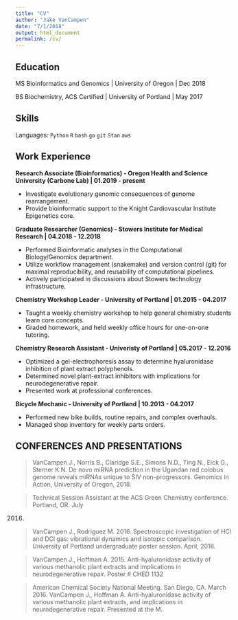 ```yaml
---
title: "CV"
author: "Jake VanCampen"
date: "7/1/2018"
output: html_document
permalink: /cv/
---
```


## Education

MS Bioinformatics and Genomics | University of Oregon | Dec 2018

BS Biochemistry, ACS Certified | University of Portland | May 2017


## Skills

Languages: `Python` `R` `bash` `go` `git` `Stan` `aws` 


## Work Experience 

**Research Associate (Bioinformatics) - Oregon Health and Science University (Carbone Lab) | 01.2019 - present**

  - Investigate evolutionary genomic consequences of genome rearrangement.
  - Provide bioinformatic support to the Knight Cardiovascular Institute Epigenetics core. 

**Graduate Researcher (Genomics) - Stowers Institute for Medical Research | 04.2018 - 12.2018**

  - Performed Bioinformatic analyses in the Computational Biology/Genomics department.
  - Utilize workflow management (snakemake) and version control (git) for maximal reproducibility, and reusability of computational pipelines. 
  - Actively participated in discussions about Stowers technology infrastructure.
  
**Chemistry Workshop Leader - University of Portland | 01.2015 - 04.2017**

  - Taught a weekly chemistry workshop to help general chemistry students learn core concepts.
  - Graded homework, and held weekly office hours for one-on-one tutoring.
  
**Chemistry Research Assistant - Univeristy of Portland | 05.2017 - 12.2016**

  - Optimized a gel-electrophoresis assay to determine hyaluronidase inhibition of plant extract polyphenols. 
  - Determined novel plant-extract inhibitors with implications for neurodegenerative repair.
  - Presented work at professional conferences.
  
**Bicycle Mechanic - University of Portland | 10.2013 - 04.2017**

  - Performed new bike builds, routine repairs, and complex overhauls.
  - Managed shop inventory for weekly parts orders.
  
## CONFERENCES AND PRESENTATIONS

> VanCampen J., Norris B., Claridge S.E., Simons N.D., Ting N., Eick G., Sterner K.N. De novo
miRNA prediction in the Ugandan red colobus genome reveals miRNAs unique to SIV
non-progressors. Genomics in Action, University of Oregon, 2018.

> Technical Session Assistant at the ACS Green Chemistry conference. Portland, OR. July
2016.

> VanCampen J., Rodriguez M. 2016. Spectroscopic investigation
of HCl and DCl gas: vibrational dynamics and isotopic comparison. University of Portland
undergraduate poster session. April, 2016.

> VanCampen J., Hoffman A. 2015. Anti-hyaluronidase activity of various methanolic plant
extracts and implications in neurodegenerative repair. Poster # CHED 1132

> American Chemical Society National Meeting. San Diego, CA. March 2016.
VanCampen J., Hoffman A. Anti-hyaluronidase activity of various methanolic plant
extracts, and implications in neurodegenerative repair. Presented at the M.
  



